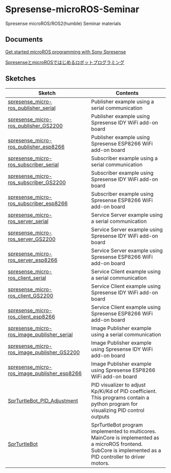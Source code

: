 # Spresense-microROS-Seminar
Spresense microROS/ROS2(humble) Seminar materials

## Documents
[Get started microROS programming with Sony Spresense](https://github.com/TE-YoshinoriOota/Spresense-microROS-Seminar/blob/main/Documents/Get%20started%20microROS%20programming%20with%20Sony%20Spresense.pdf)

[SpresenseとmicroROSではじめるロボットプログラミング](https://github.com/TE-YoshinoriOota/Spresense-microROS-Seminar/blob/main/Documents/Spresense%20%E3%81%A8micro-ROS%20%E3%81%A7%E3%81%AF%E3%81%98%E3%82%81%E3%82%8B%E3%83%AD%E3%83%9C%E3%83%83%E3%83%88%E3%83%97%E3%83%AD%E3%82%B0%E3%83%A9%E3%83%9F%E3%83%B3%E3%82%B0.pdf)

## Sketches
|Sketch|Contents
----|----
|[spresense_micro-ros_publisher_serial](https://github.com/TE-YoshinoriOota/Spresense-microROS-Seminar/blob/main/Sketches/spresense_micro-ros_publisher_serial/spresense_micro-ros_publisher_serial.ino)|Publisher example using a serial communication|
|[spresense_micro-ros_publisher_GS2200](https://github.com/TE-YoshinoriOota/Spresense-microROS-Seminar/blob/main/Sketches/spresense_micro-ros_publisher_GS2200/spresense_micro-ros_publisher_GS2200.ino)|Publisher example using Spresense IDY WiFi add-on board|
|[spresense_micro-ros_publisher_esp8266](https://github.com/TE-YoshinoriOota/Spresense-microROS-Seminar/blob/main/Sketches/spresense_micro-ros_publisher_esp8266/spresense_micro-ros_publisher_esp8266.ino)|Publisher example using Spresense ESP8266 WiFi add-on board|
|[spresense_micro-ros_subscriber_serial](https://github.com/TE-YoshinoriOota/Spresense-microROS-Seminar/blob/main/Sketches/spresense_micro-ros_subscriber_serial/spresense_micro-ros_subscriber_serial.ino)|Subscriber example using a serial communication|
|[spresense_micro-ros_subscriber_GS2200](https://github.com/TE-YoshinoriOota/Spresense-microROS-Seminar/blob/main/Sketches/spresense_micro-ros_subscriber_GS2200/spresense_micro-ros_subscriber_GS2200.ino)|Subscriber example using Spresense IDY WiFi add-on board|
|[spresense_micro-ros_subscriber_esp8266](https://github.com/TE-YoshinoriOota/Spresense-microROS-Seminar/blob/main/Sketches/spresense_micro-ros_subscriber_esp8266/spresense_micro-ros_subscriber_esp8266.ino)|Subscriber example using Spresense ESP8266 WiFi add-on board|
|[spresense_micro-ros_server_serial](https://github.com/TE-YoshinoriOota/Spresense-microROS-Seminar/blob/main/Sketches/spresense_micro-ros_server_serial/spresense_micro-ros_server_serial.ino)|Service Server example using a serial communication|
|[spresense_micro-ros_server_GS2200](https://github.com/TE-YoshinoriOota/Spresense-microROS-Seminar/blob/main/Sketches/spresense_micro-ros_server_GS2200/spresense_micro-ros_server_GS2200/spresense_micro-ros_server_GS2200.ino)|Service Server example using Spresense IDY WiFi add-on board|
|[spresense_micro-ros_server_esp8266](https://github.com/TE-YoshinoriOota/Spresense-microROS-Seminar/blob/main/Sketches/spresense_micro-ros_server_esp8266/spresense_micro-ros_server_esp8266.ino)|Service Server example using Spresense ESP8266 WiFi add-on board|
|[spresense_micro-ros_client_serial](https://github.com/TE-YoshinoriOota/Spresense-microROS-Seminar/blob/main/Sketches/spresense_micro-ros_client_serial/spresense_micro-ros_client_serial.ino)|Service Client example using a serial communication|
|[spresense_micro-ros_client_GS2200](https://github.com/TE-YoshinoriOota/Spresense-microROS-Seminar/blob/main/Sketches/spresense_micro-ros_client_GS2200/spresense_micro-ros_client_GS2200.ino)|Service Client example using Spresense IDY WiFi add-on board|
|[spresense_micro-ros_client_esp8266](https://github.com/TE-YoshinoriOota/Spresense-microROS-Seminar/blob/main/Sketches/spresense_micro-ros_client_esp8266/spresense_micro-ros_client_esp8266.ino)|Service Client example using Spresense ESP8266 WiFi add-on board|
|[spresense_micro-ros_image_publisher_serial](https://github.com/TE-YoshinoriOota/Spresense-microROS-Seminar/blob/main/Sketches/spresense_micro-ros_image_publisher_serial/spresense_micro-ros_image_publisher_serial.ino)|Image Publisher example using a serial communication|
|[spresense_micro-ros_image_publisher_GS2200](https://github.com/TE-YoshinoriOota/Spresense-microROS-Seminar/blob/main/Sketches/spresense_micro-ros_image_publisher_GS2200/spresense_micro-ros_image_publisher_GS2200.ino)|Image Publisher example using Spresense IDY WiFi add-on board|
|[spresense_micro-ros_image_publisher_esp8266](https://github.com/TE-YoshinoriOota/Spresense-microROS-Seminar/blob/main/Sketches/spresense_micro-ros_image_publisher_esp8266/spresense_micro-ros_image_publisher_esp8266.ino)|Image Publisher example using Spresense ESP8266 WiFi add-on board|
|[SprTurtleBot_PID_Adjustment](https://github.com/TE-YoshinoriOota/Spresense-microROS-Seminar/tree/main/Sketches/SprTurtleBot_PID_Adjustment)|PID visualizer to adjust Kp/Ki/Kd of PID coefficient. This programs contain a python program for visualizing PID control outputs |
|[SprTurtleBot](https://github.com/TE-YoshinoriOota/Spresense-microROS-Seminar/tree/main/Sketches/SprTurtleBot)|SprTurtleBot program implemented to multicores. MainCore is implemented as a microROS frontend. SubCore is implemented as a PID controller to driver motors. |
